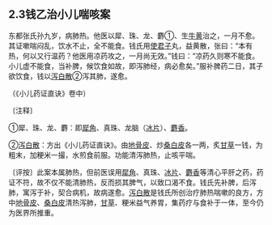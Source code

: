 ## 2.3钱乙治小儿喘咳案

东都张氏孙九岁，病肺热。他医以犀、珠、龙、麝①、生[牛黄](https://www.gmzyjc.com/read/bc/bc08-0.0.2.0.0.md)治之，一月不愈。其证嗽喘闷乱，饮水不止，全不能食。钱氏用[使君子](https://www.gmzyjc.com/read/bc/bc15-0.0.1.0.0.md)丸，益黄散，张曰：“本有热，何以又行温药？他医用凉药攻之，一月尚无效。”钱曰：“凉药久则寒不能食。小儿虚不能食，当补脾，候饮食如故，即泻肺经，病必愈矣。”服补脾药二日，其子欲饮食，钱以[泻白散](https://www.gmzyjc.com/read/fjx/fjx04-0.7.0.0.0.md)②泻其肺，遂愈。

（《小儿药证直诀》卷中）

〔注释〕

①犀、珠、龙、麝：即[犀角](https://www.gmzyjc.com/read/bc/bc03-0.3.1.0.0.md)、真珠、龙脑（[冰片](https://www.gmzyjc.com/read/bc/bc08-0.0.3.0.0.md)）、[麝香](https://www.gmzyjc.com/read/bc/bc08-0.0.1.0.0.md)。

②[泻白散](https://www.gmzyjc.com/read/fjx/fjx04-0.7.0.0.0.md)：方出《小儿药证直诀》。由[地骨皮](https://www.gmzyjc.com/read/bc/bc03-0.5.3.0.0.md)、炒[桑白皮](https://www.gmzyjc.com/read/bc/bc16-0.3.6.0.0.md)各一两，炙[甘草](https://www.gmzyjc.com/read/bc/bc17-0.1.8.0.0.md)一钱，为粗末，加粳米一撮，水煎食前服。功能清泻肺热，止咳平喘。

〔评按〕此案本属肺热，但前医误用[犀角](https://www.gmzyjc.com/read/bc/bc03-0.3.1.0.0.md)、真珠、[冰片](https://www.gmzyjc.com/read/bc/bc08-0.0.3.0.0.md)、[麝香](https://www.gmzyjc.com/read/bc/bc08-0.0.1.0.0.md)等清心平肝之药，药证不符，故不仅不能清肺热，反而损其脾气，以致口渴不食。钱氏先补脾，后泻肺，寓泻于补，契合病机，故病遂愈。[泻白散](https://www.gmzyjc.com/read/fjx/fjx04-0.7.0.0.0.md)是钱氏所创治疗肺热喘嗽的良方，方中[地骨皮](https://www.gmzyjc.com/read/bc/bc03-0.5.3.0.0.md)、[桑白皮](https://www.gmzyjc.com/read/bc/bc16-0.3.6.0.0.md)清热泻肺，[甘草](https://www.gmzyjc.com/read/bc/bc17-0.1.8.0.0.md)、粳米益气养胃，集药疗与食补于一体，至今仍为医界所推重。
